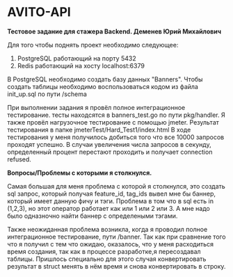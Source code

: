 # AVITO-API
**Тестовое задание для стажера Backend. Деменев Юрий Михайлович**

Для того чтобы поднять проект необходимо следующее:
1) PostgreSQL работающий на порту 5432
2) Redis работающий на  хосту localhost:6379

В PostgreSQL необходимо создать базу данных "Banners".
Чтобы создать таблицы необходимо воспользоваться кодом из файла init_up.sql по пути /schema

При выполнении задания я провёл полное интеграционное тестирование. тесты находсятся в banners_test.go
по пути pkg/handler.
Я также провёл нагрузочное тестирование с помощью jmeter. Результат тестирования в папке jmeterTest/Hard_Test1/index.html
В ходе тестирования у меня получилось добиться того что все 10000 запросов проходят успешно. В случаи увеличения числа 
запросов в секунду, определенный процент перестают проходить и получает connection refused.

**Вопросы/Проблемы с которыми я столкнулся.**

Самая большая для меня проблема с которой я столкнулся, это создать sql запрос, который получая feature_id,
tag_ids вывел мне бы баннер, который имеет данную фичу и тэги. Проблема в том что в sql есть in (1,2,3),
но этот оператор работает как или 1 или 2 или 3. А мне надо было одназночно найти баннер с определеными тэгами.

Также неожиданная проблема возникла, когда я проводил полное интеграционное тестирование, пути /banner. Так как 
при сравнение того что я получил с тем что ожидаю, оказалось, что у меня расходиться время создания, так как в 
процессе разработке,я пересоздавал таблицы. Пришлось специально для этого случая конвертировать результат в struct
менять в нём время и снова конвертировать в строку.
